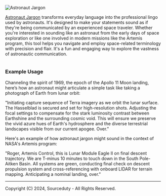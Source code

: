 ![Astronaut Jargon](https://github.com/sourceduty/Astronaut_Jargon/assets/123030236/add1cc96-8372-4706-ad03-f2b30f4ad551)

[Astronaut Jargon](https://chat.openai.com/g/g-ZU9RDeWWx-astronaut-jargon) transforms everyday language into the professional lingo used by astronauts. It's designed to make your statements sound as if they're being communicated by an experienced space traveler. Whether you're interested in sounding like an astronaut from the early days of space exploration or like one involved in modern missions like the Artemis program, this tool helps you navigate and employ space-related terminology with precision and flair. It's a fun and engaging way to explore the vastness of astronautic communication.

#
### Example Usage

Channeling the spirit of 1969, the epoch of the Apollo 11 Moon landing, here’s how an astronaut might articulate a simple task like taking a photograph of Earth from lunar orbit:

"Initiating capture sequence of Terra imagery as we orbit the lunar surface. The Hasselblad is secured and set for high-resolution shots. Adjusting the focal settings to compensate for the stark luminosity contrast between Earthshine and the surrounding cosmic void. This will ensure we preserve the vivid azure hues of Earth's hydrosphere and the diverse terrestrial landscapes visible from our current apogee. Over."

Here's an example of how astronaut jargon might sound in the context of NASA's Artemis program:

"Roger, Artemis Control, this is Lunar Module Eagle II on final descent trajectory. We are T-minus 10 minutes to touch down in the South Pole-Aitken Basin. All systems are green, conducting final check on descent propulsion system and cross-referencing with onboard LIDAR for terrain mapping. Anticipating a nominal landing, over."

***
Copyright (C) 2024, Sourceduty - All Rights Reserved.
